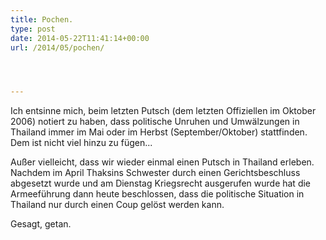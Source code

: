 ```yaml
---
title: Pochen.
type: post
date: 2014-05-22T11:41:14+00:00
url: /2014/05/pochen/




---
```

Ich entsinne mich, beim letzten Putsch (dem letzten Offiziellen im Oktober 2006) notiert zu haben, dass politische Unruhen und Umwälzungen in Thailand immer im Mai oder im Herbst (September/Oktober) stattfinden. Dem ist nicht viel hinzu zu fügen...

Außer vielleicht, dass wir wieder einmal einen Putsch in Thailand erleben. Nachdem im April Thaksins Schwester durch einen Gerichtsbeschluss abgesetzt wurde und am Dienstag Kriegsrecht ausgerufen wurde hat die Armeeführung dann heute beschlossen, dass die politische Situation in Thailand nur durch einen Coup gelöst werden kann.

Gesagt, getan.
